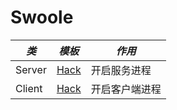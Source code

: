 # Swoole

<!-- open /Users/hanwenhao/Cloud/思维导图/Swoole.mindnode -->
| ***类*** | ***模板***                                                         | ***作用***     |
|----------|--------------------------------------------------------------------|----------------|
| Server   | [ Hack ](file:///Users/hanwenhao/Cloud/代码模板/Swoole/Server.php) | 开启服务进程   |
| Client   | [ Hack ](file:///Users/hanwenhao/Cloud/代码模板/Swoole/Client.php) | 开启客户端进程 |
